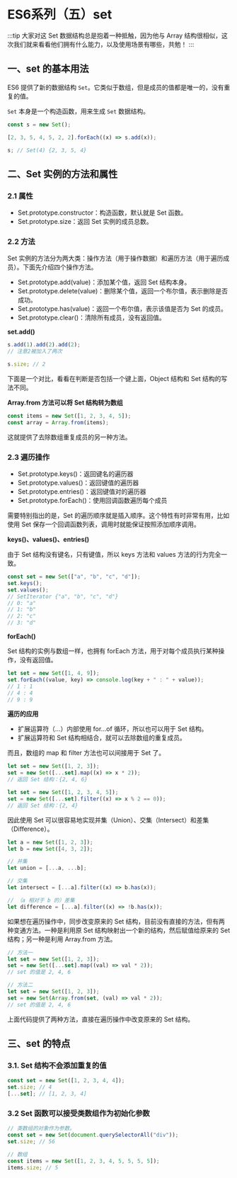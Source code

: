 # ES6系列（五）set

:::tip
大家对这 Set 数据结构总是抱着一种抵触，因为他与 Array 结构很相似，这次我们就来看看他们拥有什么能力，以及使用场景有哪些，共勉！
:::

## 一、set 的基本用法

ES6 提供了新的数据结构 `Set`。它类似于数组，但是成员的值都是唯一的，没有重复的值。

`Set` 本身是一个构造函数，用来生成 `Set` 数据结构。

```js
const s = new Set();

[2, 3, 5, 4, 5, 2, 2].forEach((x) => s.add(x));

s; // Set(4) {2, 3, 5, 4}
```

## 二、Set 实例的方法和属性

### 2.1 属性

- Set.prototype.constructor：构造函数，默认就是 Set 函数。
- Set.prototype.size：返回 Set 实例的成员总数。

### 2.2 方法

Set 实例的方法分为两大类：操作方法（用于操作数据）和遍历方法（用于遍历成员）。下面先介绍四个操作方法。

- Set.prototype.add(value)：添加某个值，返回 Set 结构本身。
- Set.prototype.delete(value)：删除某个值，返回一个布尔值，表示删除是否成功。
- Set.prototype.has(value)：返回一个布尔值，表示该值是否为 Set 的成员。
- Set.prototype.clear()：清除所有成员，没有返回值。


**set.add()**

```js
s.add(1).add(2).add(2);
// 注意2被加入了两次

s.size; // 2
```

下面是一个对比，看看在判断是否包括一个键上面，Object 结构和 Set 结构的写法不同。

**Array.from 方法可以将 Set 结构转为数组**

```js
const items = new Set([1, 2, 3, 4, 5]);
const array = Array.from(items);
```

这就提供了去除数组重复成员的另一种方法。

### 2.3 遍历操作

- Set.prototype.keys()：返回键名的遍历器
- Set.prototype.values()：返回键值的遍历器
- Set.prototype.entries()：返回键值对的遍历器
- Set.prototype.forEach()：使用回调函数遍历每个成员

需要特别指出的是，Set 的遍历顺序就是插入顺序。这个特性有时非常有用，比如使用 Set 保存一个回调函数列表，调用时就能保证按照添加顺序调用。

**keys()、values()、entries()**

由于 Set 结构没有键名，只有键值，所以 keys 方法和 values 方法的行为完全一致。

```js
const set = new Set(["a", "b", "c", "d"]);
set.keys();
set.values();
// SetIterator {"a", "b", "c", "d"}
// 0: "a"
// 1: "b"
// 2: "c"
// 3: "d"
```

**forEach()**

Set 结构的实例与数组一样，也拥有 forEach 方法，用于对每个成员执行某种操作，没有返回值。

```js
let set = new Set([1, 4, 9]);
set.forEach((value, key) => console.log(key + " : " + value));
// 1 : 1
// 4 : 4
// 9 : 9
```

**遍历的应用**

- 扩展运算符（...）内部使用 for...of 循环，所以也可以用于 Set 结构。
- 扩展运算符和 Set 结构相结合，就可以去除数组的重复成员。

而且，数组的 map 和 filter 方法也可以间接用于 Set 了。

```js
let set = new Set([1, 2, 3]);
set = new Set([...set].map((x) => x * 2));
// 返回 Set 结构：{2, 4, 6}

let set = new Set([1, 2, 3, 4, 5]);
set = new Set([...set].filter((x) => x % 2 == 0));
// 返回 Set 结构：{2, 4}
```

因此使用 Set 可以很容易地实现并集（Union）、交集（Intersect）和差集（Difference）。

```js
let a = new Set([1, 2, 3]);
let b = new Set([4, 3, 2]);

// 并集
let union = [...a, ...b];

// 交集
let intersect = [...a].filter((x) => b.has(x));

// （a 相对于 b 的）差集
let difference = [...a].filter((x) => !b.has(x));
```

如果想在遍历操作中，同步改变原来的 Set 结构，目前没有直接的方法，但有两种变通方法。一种是利用原 Set 结构映射出一个新的结构，然后赋值给原来的 Set 结构；另一种是利用 Array.from 方法。

```js
// 方法一
let set = new Set([1, 2, 3]);
set = new Set([...set].map((val) => val * 2));
// set 的值是 2, 4, 6

// 方法二
let set = new Set([1, 2, 3]);
set = new Set(Array.from(set, (val) => val * 2));
// set 的值是 2, 4, 6
```

上面代码提供了两种方法，直接在遍历操作中改变原来的 Set 结构。

## 三、set 的特点

### 3.1. Set 结构不会添加重复的值

```js
const set = new Set([1, 2, 3, 4, 4]);
set.size; // 4
[...set]; // [1, 2, 3, 4]
```

### 3.2 Set 函数可以接受类数组作为初始化参数

```js
// 类数组的对象作为参数。
const set = new Set(document.querySelectorAll("div"));
set.size; // 56

// 数组
const items = new Set([1, 2, 3, 4, 5, 5, 5, 5]);
items.size; // 5
```